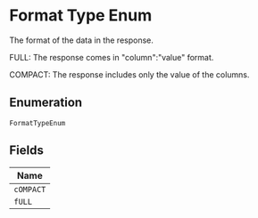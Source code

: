 
# Format Type Enum

The format of the data in the response.

FULL: The response comes in "column":"value" format.

COMPACT: The response includes only the value of the columns.

## Enumeration

`FormatTypeEnum`

## Fields

| Name |
|  --- |
| `cOMPACT` |
| `fULL` |

